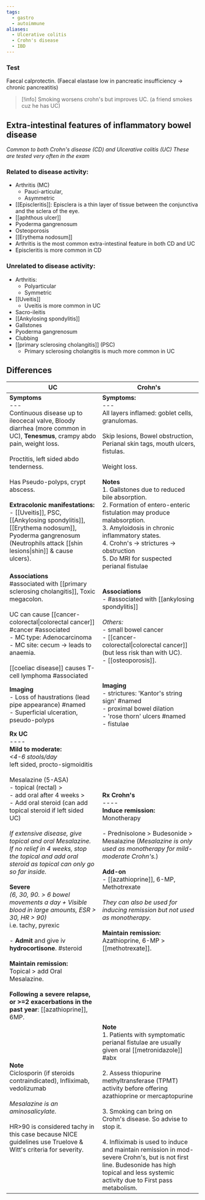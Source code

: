 ```yaml
---
tags:
  - gastro
  - autoimmune
aliases:
  - Ulcerative colitis
  - Crohn's disease
  - IBD
---
```

### Test
Faecal calprotectin. (Faecal elastase low in pancreatic insufficiency -> chronic pancreatitis)  
>[!info]
>Smoking worsens crohn's but improves UC. (a friend smokes cuz he has UC)  

## Extra-intestinal features of inflammatory bowel disease
*Common to both Crohn's disease (CD) and Ulcerative colitis (UC)*
*These are tested very often in the exam*
### Related to disease activity:
- Arthritis (MC)
	- Pauci-articular,
	- Asymmetric
- [[Episcleritis]]: Episclera is a thin layer of tissue between the conjunctiva and the sclera of the eye.
- [[aphthous ulcer]]
- Pyoderma gangrenosum 
- Osteoporosis
- [[Erythema nodosum]]
- Arthritis is the most common extra-intestinal feature in both CD and UC
- Episcleritis is more common in CD
### Unrelated to disease activity:
- Arthritis:
	- Polyarticular
	- Symmetric
- [[Uveitis]]
	- Uveitis is more common in UC
- Sacro-ileitis
- [[Ankylosing spondylitis]]
- Gallstones
- Pyoderma gangrenosum
- Clubbing
- [[primary sclerosing cholangitis]] (PSC)
	- Primary sclerosing cholangitis is much more common in UC
## Differences

| UC                                                                                                                                                                                                                                                                                                                                                                                                                                                                                                                                                                                                                                                                                                                                                                                                       | Crohn's                                                                                                                                                                                                                                                                                                                                                                                                                                                                                        |
| -------------------------------------------------------------------------------------------------------------------------------------------------------------------------------------------------------------------------------------------------------------------------------------------------------------------------------------------------------------------------------------------------------------------------------------------------------------------------------------------------------------------------------------------------------------------------------------------------------------------------------------------------------------------------------------------------------------------------------------------------------------------------------------------------------- | ---------------------------------------------------------------------------------------------------------------------------------------------------------------------------------------------------------------------------------------------------------------------------------------------------------------------------------------------------------------------------------------------------------------------------------------------------------------------------------------------- |
| **Symptoms**<br>---<br>Continuous disease up to ileocecal valve, Bloody diarrhea (more common in UC), **Tenesmus**, crampy abdo pain, weight loss.<br><br>Proctitis, left sided abdo tenderness.<br><br>Has Pseudo-polyps, crypt abscess.<br><br>**Extracolonic manifestations:**<br>- [[Uveitis]], PSC, [[Ankylosing spondylitis]], [[Erythema nodosum]], Pyoderma gangrenosum (Neutrophils attack [[shin lesions\|shin]] & cause ulcers). <br><br>                                                                                                                                                                                                                                                                                                                                                     | **Symptoms:**<br>---<br>All layers inflamed: goblet cells, granulomas.<br><br>Skip lesions, Bowel obstruction, Perianal skin tags, mouth ulcers, fistulas.<br><br>Weight loss.<br><br>**Notes**<br>1. Gallstones due to reduced bile absorption.<br>2. Formation of entero-enteric fistulation may produce malabsorption.<br>3. Amyloidosis in chronic inflammatory states.<br>4. Crohn's -> strictures -> obstruction<br>5. Do MRI for suspected perianal fistulae                            |
| **Associations**<br>#associated with [[primary sclerosing cholangitis]], Toxic megacolon. <br><br>UC can cause [[cancer- colorectal\|colorectal cancer]] #cancer #associated <br>- MC type: Adenocarcinoma<br>- MC site: cecum -> leads to anaemia.<br><br>[[coeliac disease]] causes T-cell lymphoma #associated                                                                                                                                                                                                                                                                                                                                                                                                                                                                                        | **Associations**<br>- #associated with [[ankylosing spondylitis]]<br><br>*Others:* <br>- small bowel cancer<br>- [[cancer- colorectal\|colorectal cancer]] (but less risk than with UC). <br>- [[osteoporosis]].                                                                                                                                                                                                                                                                               |
| **Imaging**<br>- Loss of haustrations (lead pipe appearance) #named <br>- Superficial ulceration, pseudo-polyps                                                                                                                                                                                                                                                                                                                                                                                                                                                                                                                                                                                                                                                                                          | **Imaging**<br>- strictures: 'Kantor's string sign' #named <br>- proximal bowel dilation<br>- 'rose thorn' ulcers #named <br>- fistulae                                                                                                                                                                                                                                                                                                                                                        |
| **Rx UC**<br>----<br>**Mild to moderate:**<br>*<4-6 stools/day*<br>left sided, procto-sigmoiditis<br><br>Mesalazine (5-ASA)<br>- topical (rectal) ><br>- add oral after 4 weeks ><br>- Add oral steroid (can add topical steroid if left sided UC)<br><br>*If extensive disease, give topical and oral Mesalazine. If no relief in 4 weeks, stop the topical and add oral steroid as topical can only go so far inside.*<br><br>**Severe**<br>*(6, 30, 90. > 6 bowel movements a day + Visible blood in large amounts, ESR > 30, HR > 90)*<br>i.e. tachy, pyrexic<br><br>- **Admit** and give iv **hydrocortisone**. #steroid <br><br>**Maintain remission:**<br>Topical > add Oral Mesalazine.<br><br>**Following a severe relapse, or >=2 exacerbations in the past year**: [[azathioprine]], 6MP.<br> | **Rx Crohn's**<br>----<br>**Induce remission:**<br>Monotherapy<br><br>- Prednisolone > Budesonide > Mesalazine (*Mesalazine is only used as monotherapy for mild-moderate Crohn's.*)<br><br>**Add-on**<br>- [[azathioprine]], 6-MP, Methotrexate<br><br>*They can also be used for inducing remission but not used as monotherapy.*<br><br>**Maintain remission:**<br>Azathioprine, 6-MP > [[methotrexate]].<br><br>                                                                           |
| **Note**<br>Ciclosporin (if steroids contraindicated), Infliximab, vedolizumab<br><br>*Mesalazine is an aminosalicylate.*<br><br>HR>90 is considered tachy in this case because NICE guidelines use Truelove & Witt's criteria for severity.                                                                                                                                                                                                                                                                                                                                                                                                                                                                                                                                                             | **Note**<br>1. Patients with symptomatic perianal fistulae are usually given oral [[metronidazole]] #abx <br><br>2. Assess thiopurine methyltransferase (TPMT) activity before offering azathioprine or mercaptopurine<br><br>3. Smoking can bring on Crohn's disease. So advise to stop it. <br><br>4. Infliximab is used to induce and maintain remission in mod-severe Crohn's, but is not first line. Budesonide has high topical and less systemic activity due to First pass metabolism. |
